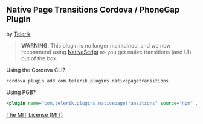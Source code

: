 ## Native Page Transitions Cordova / PhoneGap Plugin
by [Telerik](http://www.telerik.com)

> **WARNING**: This plugin is no longer maintained, and we now recommend using [NativeScript](https://www.nativescript.org/) as you get native transitions (and UI) out of the box.

Using the Cordova CLI?

```
cordova plugin add com.telerik.plugins.nativepagetransitions
```

Using PGB?

```xml
<plugin name="com.telerik.plugins.nativepagetransitions" source="npm" />
```

[The MIT License (MIT)](http://www.opensource.org/licenses/mit-license.html)
